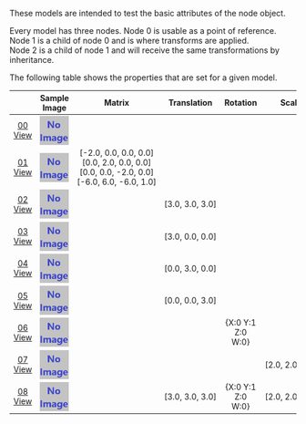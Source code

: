 These models are intended to test the basic attributes of the node object.  

Every model has three nodes. Node 0 is usable as a point of reference. Node 1 is a child of node 0 and is where transforms are applied.  
Node 2 is a child of node 1 and will receive the same transformations by inheritance.  

The following table shows the properties that are set for a given model.  

|   | Sample Image | Matrix | Translation | Rotation | Scale |
| :---: | :---: | :---: | :---: | :---: | :---: |
| [00](Node_Attribute_00.gltf)<br>[View](https://bghgary.github.io/glTF-Asset-Generator/Preview/BabylonJS/?fileName=Node_Attribute_00.gltf) | [<img src="Thumbnails/Node_Attribute_00.png" align="middle">](SampleImages/Node_Attribute_00.png) |   |   |   |   |
| [01](Node_Attribute_01.gltf)<br>[View](https://bghgary.github.io/glTF-Asset-Generator/Preview/BabylonJS/?fileName=Node_Attribute_01.gltf) | [<img src="Thumbnails/Node_Attribute_01.png" align="middle">](SampleImages/Node_Attribute_01.png) | [-2.0,&nbsp;0.0,&nbsp;0.0,&nbsp;0.0]<br>[0.0,&nbsp;2.0,&nbsp;0.0,&nbsp;0.0]<br>[0.0,&nbsp;0.0,&nbsp;-2.0,&nbsp;0.0]<br>[-6.0,&nbsp;6.0,&nbsp;-6.0,&nbsp;1.0]<br> |   |   |   |
| [02](Node_Attribute_02.gltf)<br>[View](https://bghgary.github.io/glTF-Asset-Generator/Preview/BabylonJS/?fileName=Node_Attribute_02.gltf) | [<img src="Thumbnails/Node_Attribute_02.png" align="middle">](SampleImages/Node_Attribute_02.png) |   | [3.0,&nbsp;3.0,&nbsp;3.0] |   |   |
| [03](Node_Attribute_03.gltf)<br>[View](https://bghgary.github.io/glTF-Asset-Generator/Preview/BabylonJS/?fileName=Node_Attribute_03.gltf) | [<img src="Thumbnails/Node_Attribute_03.png" align="middle">](SampleImages/Node_Attribute_03.png) |   | [3.0,&nbsp;0.0,&nbsp;0.0] |   |   |
| [04](Node_Attribute_04.gltf)<br>[View](https://bghgary.github.io/glTF-Asset-Generator/Preview/BabylonJS/?fileName=Node_Attribute_04.gltf) | [<img src="Thumbnails/Node_Attribute_04.png" align="middle">](SampleImages/Node_Attribute_04.png) |   | [0.0,&nbsp;3.0,&nbsp;0.0] |   |   |
| [05](Node_Attribute_05.gltf)<br>[View](https://bghgary.github.io/glTF-Asset-Generator/Preview/BabylonJS/?fileName=Node_Attribute_05.gltf) | [<img src="Thumbnails/Node_Attribute_05.png" align="middle">](SampleImages/Node_Attribute_05.png) |   | [0.0,&nbsp;0.0,&nbsp;3.0] |   |   |
| [06](Node_Attribute_06.gltf)<br>[View](https://bghgary.github.io/glTF-Asset-Generator/Preview/BabylonJS/?fileName=Node_Attribute_06.gltf) | [<img src="Thumbnails/Node_Attribute_06.png" align="middle">](SampleImages/Node_Attribute_06.png) |   |   | {X:0 Y:1 Z:0 W:0} |   |
| [07](Node_Attribute_07.gltf)<br>[View](https://bghgary.github.io/glTF-Asset-Generator/Preview/BabylonJS/?fileName=Node_Attribute_07.gltf) | [<img src="Thumbnails/Node_Attribute_07.png" align="middle">](SampleImages/Node_Attribute_07.png) |   |   |   | [2.0,&nbsp;2.0,&nbsp;2.0] |
| [08](Node_Attribute_08.gltf)<br>[View](https://bghgary.github.io/glTF-Asset-Generator/Preview/BabylonJS/?fileName=Node_Attribute_08.gltf) | [<img src="Thumbnails/Node_Attribute_08.png" align="middle">](SampleImages/Node_Attribute_08.png) |   | [3.0,&nbsp;3.0,&nbsp;3.0] | {X:0 Y:1 Z:0 W:0} | [2.0,&nbsp;2.0,&nbsp;2.0] |
 
